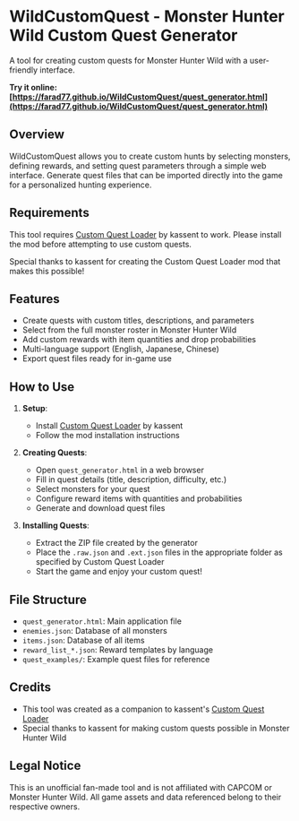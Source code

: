 # WildCustomQuest - Monster Hunter Wild Custom Quest Generator

A tool for creating custom quests for Monster Hunter Wild with a user-friendly interface.

**Try it online: [https://farad77.github.io/WildCustomQuest/quest_generator.html](https://farad77.github.io/WildCustomQuest/quest_generator.html)**

## Overview

WildCustomQuest allows you to create custom hunts by selecting monsters, defining rewards, and setting quest parameters through a simple web interface. Generate quest files that can be imported directly into the game for a personalized hunting experience.

## Requirements

This tool requires [Custom Quest Loader](https://www.nexusmods.com/monsterhunterwilds/mods/1096) by kassent to work. Please install the mod before attempting to use custom quests.

Special thanks to kassent for creating the Custom Quest Loader mod that makes this possible!

## Features

- Create quests with custom titles, descriptions, and parameters
- Select from the full monster roster in Monster Hunter Wild
- Add custom rewards with item quantities and drop probabilities
- Multi-language support (English, Japanese, Chinese)
- Export quest files ready for in-game use

## How to Use

1. **Setup**:
   - Install [Custom Quest Loader](https://www.nexusmods.com/monsterhunterwilds/mods/1096) by kassent
   - Follow the mod installation instructions

2. **Creating Quests**:
   - Open `quest_generator.html` in a web browser
   - Fill in quest details (title, description, difficulty, etc.)
   - Select monsters for your quest
   - Configure reward items with quantities and probabilities
   - Generate and download quest files

3. **Installing Quests**:
   - Extract the ZIP file created by the generator
   - Place the `.raw.json` and `.ext.json` files in the appropriate folder as specified by Custom Quest Loader
   - Start the game and enjoy your custom quest!

## File Structure

- `quest_generator.html`: Main application file
- `enemies.json`: Database of all monsters
- `items.json`: Database of all items
- `reward_list_*.json`: Reward templates by language
- `quest_examples/`: Example quest files for reference

## Credits

- This tool was created as a companion to kassent's [Custom Quest Loader](https://www.nexusmods.com/monsterhunterwilds/mods/1096)
- Special thanks to kassent for making custom quests possible in Monster Hunter Wild

## Legal Notice

This is an unofficial fan-made tool and is not affiliated with CAPCOM or Monster Hunter Wild. All game assets and data referenced belong to their respective owners.